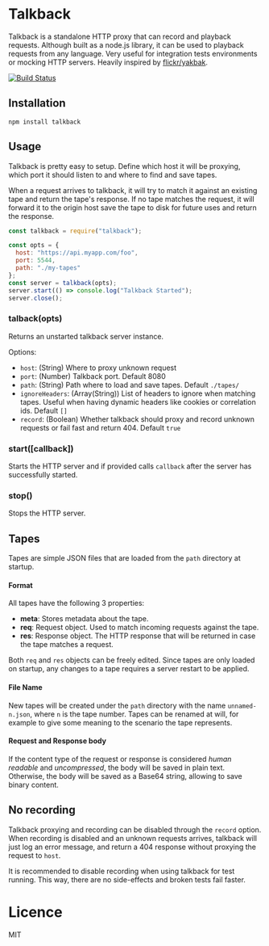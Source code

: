 # Talkback

Talkback is a standalone HTTP proxy that can record and playback requests.
Although built as a node.js library, it can be used to playback requests from any language.
Very useful for integration tests environments or mocking HTTP servers.
Heavily inspired by [flickr/yakbak](https://github.com/flickr/yakbak).

[![Build Status](https://travis-ci.org/ijpiantanida/talkback.svg?branch=master)](https://travis-ci.org/ijpiantanida/talkback)

## Installation

```
npm install talkback
```

## Usage

Talkback is pretty easy to setup.
Define which host it will be proxying, which port it should listen to and where to find and save tapes.

When a request arrives to talkback, it will try to match it against an existing tape and return the tape's response.
If no tape matches the request, it will forward it to the origin host save the tape to disk for future uses and return the response.

```javascript
const talkback = require("talkback");

const opts = {
  host: "https://api.myapp.com/foo",
  port: 5544,
  path: "./my-tapes"
};
const server = talkback(opts);
server.start(() => console.log("Talkback Started");
server.close();
```

### talback(opts)
Returns an unstarted talkback server instance.

Options:
* `host`: (String) Where to proxy unknown request
* `port`: (Number) Talkback port. Default 8080
* `path`: (String) Path where to load and save tapes. Default `./tapes/`
* `ignoreHeaders`: (Array(String)) List of headers to ignore when matching tapes. Useful when having dynamic headers like cookies or correlation ids. Default `[]`
* `record`: (Boolean) Whether talkback should proxy and record unknown requests or fail fast and return 404. Default `true`

### start([callback])
Starts the HTTP server and if provided calls `callback` after the server has successfully started.

### stop()
Stops the HTTP server.

## Tapes
Tapes are simple JSON files that are loaded from the `path` directory at startup.

#### Format
All tapes have the following 3 properties:
* **meta**: Stores metadata about the tape.
* **req**: Request object. Used to match incoming requests against the tape.
* **res**: Response object. The HTTP response that will be returned in case the tape matches a request.

Both `req` and `res` objects can be freely edited. Since tapes are only loaded on startup, any changes to a tape requires a server restart to be applied.

#### File Name
New tapes will be created under the `path` directory with the name `unnamed-n.json`, where `n` is the tape number.
Tapes can be renamed at will, for example to give some meaning to the scenario the tape represents.

#### Request and Response body
If the content type of the request or response is considered _human readable_ and _uncompressed_, the body will be saved in plain text.
Otherwise, the body will be saved as a Base64 string, allowing to save binary content.

## No recording
Talkback proxying and recording can be disabled through the `record` option.
When recording is disabled and an unknown requests arrives, talkback will just log an error message, and return a 404 response without proxying the request to `host`.

It is recommended to disable recording when using talkback for test running. This way, there are no side-effects and broken tests fail faster.

# Licence
MIT
